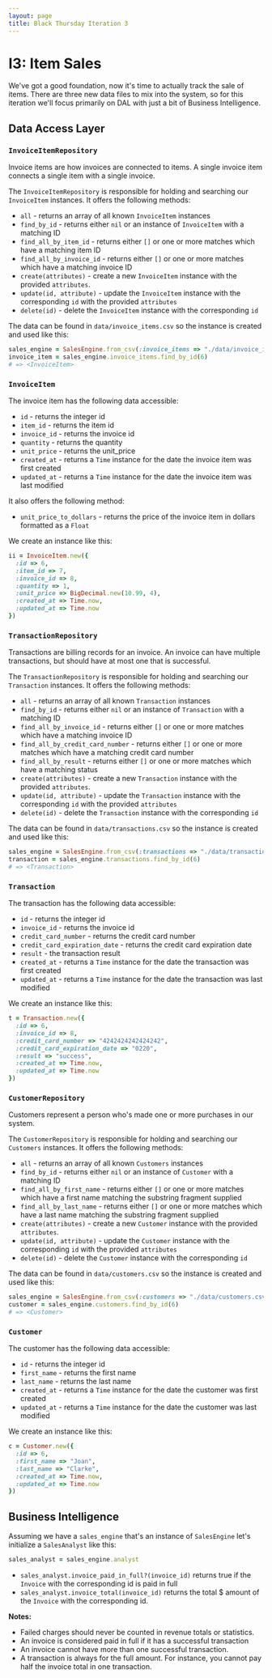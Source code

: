 ```yaml
---
layout: page
title: Black Thursday Iteration 3
---
```

I3: Item Sales
==============

We've got a good foundation, now it's time to actually track the sale of items. There are three new data files to mix into the system, so for this iteration we'll focus primarily on DAL with just a bit of Business Intelligence.

Data Access Layer
------------

### `InvoiceItemRepository`

Invoice items are how invoices are connected to items. A single invoice item connects a single item with a single invoice.

The `InvoiceItemRepository` is responsible for holding and searching our `InvoiceItem`
instances. It offers the following methods:

*   `all` - returns an array of all known `InvoiceItem` instances
*   `find_by_id` - returns either `nil` or an instance of `InvoiceItem` with a matching ID
*   `find_all_by_item_id` - returns either `[]` or one or more matches which have a matching item ID
*   `find_all_by_invoice_id` - returns either `[]` or one or more matches which have a matching invoice ID
*    `create(attributes)` - create a new `InvoiceItem` instance with the provided `attributes`.
*    `update(id, attribute)` - update the `InvoiceItem` instance with the corresponding `id` with the provided `attributes`
*    `delete(id)` - delete the `InvoiceItem` instance with the corresponding `id`

The data can be found in `data/invoice_items.csv` so the instance is created and used like this:

```ruby
sales_engine = SalesEngine.from_csv(:invoice_items => "./data/invoice_items.csv")
invoice_item = sales_engine.invoice_items.find_by_id(6)
# => <InvoiceItem>
```

### `InvoiceItem`

The invoice item has the following data accessible:

*   `id` - returns the integer id
*   `item_id` - returns the item id
*   `invoice_id` - returns the invoice id
*   `quantity` - returns the quantity
*   `unit_price` - returns the unit_price
*   `created_at` - returns a `Time` instance for the date the invoice item was first created
*   `updated_at` - returns a `Time` instance for the date the invoice item was last modified

It also offers the following method:

*   `unit_price_to_dollars` - returns the price of the invoice item in dollars formatted as a `Float`

We create an instance like this:

```ruby
ii = InvoiceItem.new({
  :id => 6,
  :item_id => 7,
  :invoice_id => 8,
  :quantity => 1,
  :unit_price => BigDecimal.new(10.99, 4),
  :created_at => Time.now,
  :updated_at => Time.now
})
```

### `TransactionRepository`

Transactions are billing records for an invoice. An invoice can have multiple transactions, but should have at most one that is successful.

The `TransactionRepository` is responsible for holding and searching our `Transaction`
instances. It offers the following methods:

*   `all` - returns an array of all known `Transaction` instances
*   `find_by_id` - returns either `nil` or an instance of `Transaction` with a matching ID
*   `find_all_by_invoice_id` - returns either `[]` or one or more matches which have a matching invoice ID
*   `find_all_by_credit_card_number` - returns either `[]` or one or more matches which have a matching credit card number
*   `find_all_by_result` - returns either `[]` or one or more matches which have a matching status
*    `create(attributes)` - create a new `Transaction` instance with the provided `attributes`.
*    `update(id, attribute)` - update the `Transaction` instance with the corresponding `id` with the provided `attributes`
*    `delete(id)` - delete the `Transaction` instance with the corresponding `id`

The data can be found in `data/transactions.csv` so the instance is created and used like this:

```ruby
sales_engine = SalesEngine.from_csv(:transactions => "./data/transactions.csv")
transaction = sales_engine.transactions.find_by_id(6)
# => <Transaction>
```

### `Transaction`

The transaction has the following data accessible:

*   `id` - returns the integer id
*   `invoice_id` - returns the invoice id
*   `credit_card_number` - returns the credit card number
*   `credit_card_expiration_date` - returns the credit card expiration date
*   `result` - the transaction result
*   `created_at` - returns a `Time` instance for the date the transaction was first created
*   `updated_at` - returns a `Time` instance for the date the transaction was last modified

We create an instance like this:

```ruby
t = Transaction.new({
  :id => 6,
  :invoice_id => 8,
  :credit_card_number => "4242424242424242",
  :credit_card_expiration_date => "0220",
  :result => "success",
  :created_at => Time.now,
  :updated_at => Time.now
})
```

### `CustomerRepository`

Customers represent a person who's made one or more purchases in our system.

The `CustomerRepository` is responsible for holding and searching our `Customers`
instances. It offers the following methods:

*   `all` - returns an array of all known `Customers` instances
*   `find_by_id` - returns either `nil` or an instance of `Customer` with a matching ID
*   `find_all_by_first_name` - returns either `[]` or one or more matches which have a first name matching the substring fragment supplied
*   `find_all_by_last_name` - returns either `[]` or one or more matches which have a last name matching the substring fragment supplied
*    `create(attributes)` - create a new `Customer` instance with the provided `attributes`.
*    `update(id, attribute)` - update the `Customer` instance with the corresponding `id` with the provided `attributes`
*    `delete(id)` - delete the `Customer` instance with the corresponding `id`

The data can be found in `data/customers.csv` so the instance is created and used like this:

```ruby
sales_engine = SalesEngine.from_csv(:customers => "./data/customers.csv")
customer = sales_engine.customers.find_by_id(6)
# => <Customer>
```

### `Customer`

The customer has the following data accessible:

*   `id` - returns the integer id
*   `first_name` - returns the first name
*   `last_name` - returns the last name
*   `created_at` - returns a `Time` instance for the date the customer was first created
*   `updated_at` - returns a `Time` instance for the date the customer was last modified

We create an instance like this:

```ruby
c = Customer.new({
  :id => 6,
  :first_name => "Joan",
  :last_name => "Clarke",
  :created_at => Time.now,
  :updated_at => Time.now
})
```

Business Intelligence
----------------

Assuming we have a `sales_engine` that's an instance of `SalesEngine` let's initialize a `SalesAnalyst` like this:

```ruby
sales_analyst = sales_engine.analyst
```

*   `sales_analyst.invoice_paid_in_full?(invoice_id)` returns true if the `Invoice` with the corresponding id is paid in full
*   `sales_analyst.invoice_total(invoice_id)` returns the total $ amount of the `Invoice` with the corresponding id.

**Notes:**

* Failed charges should never be counted in revenue totals or statistics.
* An invoice is considered paid in full if it has a successful transaction
* An invoice cannot have more than one successful transaction.
* A transaction is always for the full amount. For instance, you cannot pay half the invoice total in one transaction.
